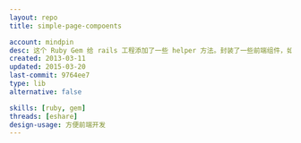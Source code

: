 ```yaml
---
layout: repo
title: simple-page-compoents

account: mindpin
desc: 这个 Ruby Gem 给 rails 工程添加了一些 helper 方法。封装了一些前端组件，如表格，按钮等。目前用于 eshare 项目。
created: 2013-03-11
updated: 2015-03-20
last-commit: 9764ee7
type: lib
alternative: false

skills: [ruby, gem]
threads: [eshare]
design-usage: 方便前端开发
---
```

